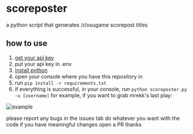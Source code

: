 # scoreposter
a python script that generates /r/osugame scorepost titles


## how to use
1. [get your api key](https://osu.ppy.sh/p/api)
2. put your api key in .env
3. [install python](https://www.python.org/downloads/)
4. open your console where you have this repository in
5. run `pip install -r requirements.txt`
6. if everything is successful, in your console, run `python scoreposter.py -u [username]`
for example, if you want to grab mrekk's last play:

![example](https://file.coffee/u/8EI9gl0pC8sMBB9njQjcD.png)

please report any bugs in the issues tab
do whatever you want with the code
if you have meaningful changes open a PR
thanks
